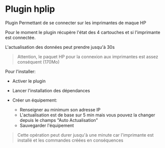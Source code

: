 # Plugin hplip

Plugin Permettant de se connecter sur les imprimantes de maque HP

Pour le moment le plugin récupère l'état des 4 cartouches et si l'imprimante est connectée.

L'actualisation des données peut prendre jusqu'à 30s

> Attention, le paquet HP pour la connexion aux imprimantes est assez conséquent (170Mo)

Pour l'installer:

* Activer le plugin

* Lancer l'installation des dépendances

* Créer un équipement:
  * Renseigner au minimum son adresse IP
  * L'actualisation est de base sur 5 min mais vous pouvez la changer depuis le champs "Auto Actualisation"
  * Sauvegarder l'équipement
> Cette opération peut durer jusqu'à une minute car l'imprimante est installé et les commandes créées en conséquences
